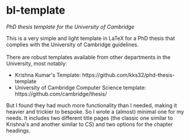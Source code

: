 # bl-template
<i> PhD thesis template for the University of Cambridge </i>

This is a very simple and light template in LaTeX for a PhD thesis that complies with the University of Cambridge guidelines. 
<br/><br/>
There are robust templates available from other departments in the University, most notably:
<ul>
  <li>Krishna Kumar's Template: https://github.com/kks32/phd-thesis-template</li>
  <li>University of Cambridge Computer Science template: https://github.com/cambridge/thesis/</li>
</ul>
But I found they had much more functionality than I needed, making it heavier and trickier to bespoke. So I wrote a (almost) minimal one for my needs. It includes two different title pages (the classic one similar to Krishna's and another similar to CS) and two options for the chapter headings.
<br/><br/>
